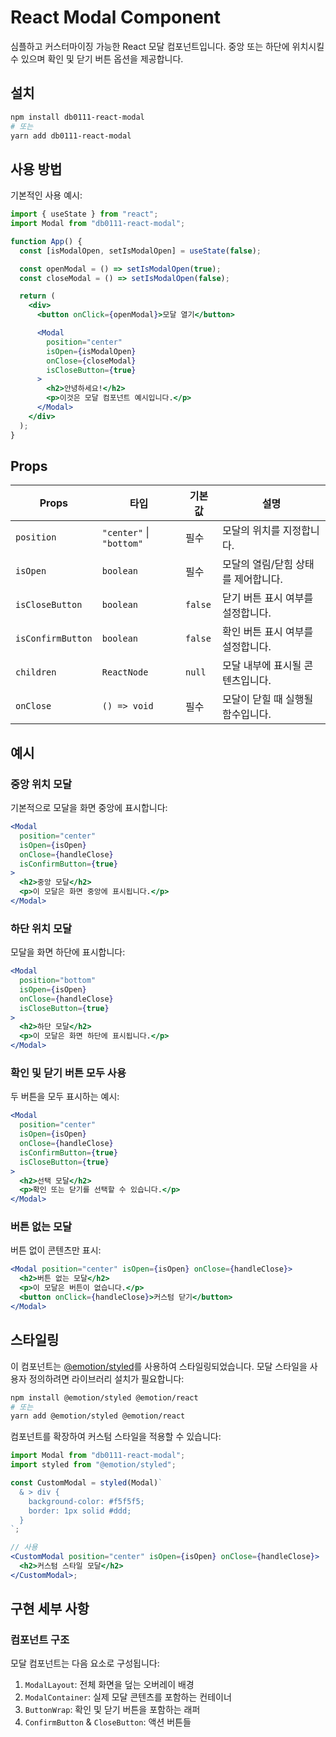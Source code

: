 # React Modal Component

심플하고 커스터마이징 가능한 React 모달 컴포넌트입니다. 중앙 또는 하단에 위치시킬 수 있으며 확인 및 닫기 버튼 옵션을 제공합니다.

## 설치

```bash
npm install db0111-react-modal
# 또는
yarn add db0111-react-modal
```

## 사용 방법

기본적인 사용 예시:

```jsx
import { useState } from "react";
import Modal from "db0111-react-modal";

function App() {
  const [isModalOpen, setIsModalOpen] = useState(false);

  const openModal = () => setIsModalOpen(true);
  const closeModal = () => setIsModalOpen(false);

  return (
    <div>
      <button onClick={openModal}>모달 열기</button>

      <Modal
        position="center"
        isOpen={isModalOpen}
        onClose={closeModal}
        isCloseButton={true}
      >
        <h2>안녕하세요!</h2>
        <p>이것은 모달 컴포넌트 예시입니다.</p>
      </Modal>
    </div>
  );
}
```

## Props

| Props             | 타입                     | 기본값  | 설명                                |
| ----------------- | ------------------------ | ------- | ----------------------------------- |
| `position`        | `"center"` \| `"bottom"` | 필수    | 모달의 위치를 지정합니다.           |
| `isOpen`          | `boolean`                | 필수    | 모달의 열림/닫힘 상태를 제어합니다. |
| `isCloseButton`   | `boolean`                | `false` | 닫기 버튼 표시 여부를 설정합니다.   |
| `isConfirmButton` | `boolean`                | `false` | 확인 버튼 표시 여부를 설정합니다.   |
| `children`        | `ReactNode`              | `null`  | 모달 내부에 표시될 콘텐츠입니다.    |
| `onClose`         | `() => void`             | 필수    | 모달이 닫힐 때 실행될 함수입니다.   |

## 예시

### 중앙 위치 모달

기본적으로 모달을 화면 중앙에 표시합니다:

```jsx
<Modal
  position="center"
  isOpen={isOpen}
  onClose={handleClose}
  isConfirmButton={true}
>
  <h2>중앙 모달</h2>
  <p>이 모달은 화면 중앙에 표시됩니다.</p>
</Modal>
```

### 하단 위치 모달

모달을 화면 하단에 표시합니다:

```jsx
<Modal
  position="bottom"
  isOpen={isOpen}
  onClose={handleClose}
  isCloseButton={true}
>
  <h2>하단 모달</h2>
  <p>이 모달은 화면 하단에 표시됩니다.</p>
</Modal>
```

### 확인 및 닫기 버튼 모두 사용

두 버튼을 모두 표시하는 예시:

```jsx
<Modal
  position="center"
  isOpen={isOpen}
  onClose={handleClose}
  isConfirmButton={true}
  isCloseButton={true}
>
  <h2>선택 모달</h2>
  <p>확인 또는 닫기를 선택할 수 있습니다.</p>
</Modal>
```

### 버튼 없는 모달

버튼 없이 콘텐츠만 표시:

```jsx
<Modal position="center" isOpen={isOpen} onClose={handleClose}>
  <h2>버튼 없는 모달</h2>
  <p>이 모달은 버튼이 없습니다.</p>
  <button onClick={handleClose}>커스텀 닫기</button>
</Modal>
```

## 스타일링

이 컴포넌트는 [@emotion/styled](https://emotion.sh/docs/styled)를 사용하여 스타일링되었습니다. 모달 스타일을 사용자 정의하려면 라이브러리 설치가 필요합니다:

```bash
npm install @emotion/styled @emotion/react
# 또는
yarn add @emotion/styled @emotion/react
```

컴포넌트를 확장하여 커스텀 스타일을 적용할 수 있습니다:

```jsx
import Modal from "db0111-react-modal";
import styled from "@emotion/styled";

const CustomModal = styled(Modal)`
  & > div {
    background-color: #f5f5f5;
    border: 1px solid #ddd;
  }
`;

// 사용
<CustomModal position="center" isOpen={isOpen} onClose={handleClose}>
  <h2>커스텀 스타일 모달</h2>
</CustomModal>;
```

## 구현 세부 사항

### 컴포넌트 구조

모달 컴포넌트는 다음 요소로 구성됩니다:

1. `ModalLayout`: 전체 화면을 덮는 오버레이 배경
2. `ModalContainer`: 실제 모달 콘텐츠를 포함하는 컨테이너
3. `ButtonWrap`: 확인 및 닫기 버튼을 포함하는 래퍼
4. `ConfirmButton` & `CloseButton`: 액션 버튼들
